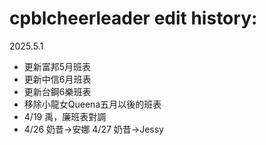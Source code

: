 # cpblcheerleader edit history:

2025.5.1
- 更新富邦5月班表
- 更新中信6月班表
- 更新台鋼6樂班表
- 移除小龍女Queena五月以後的班表
- 4/19 禹，廉班表對調
- 4/26 奶昔->安娜 4/27 奶昔->Jessy

